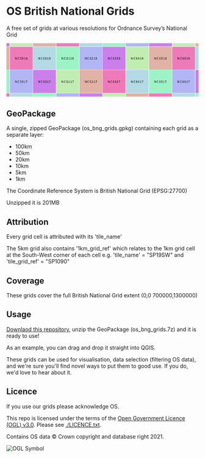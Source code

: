 # OS British National Grids
A free set of grids at various resolutions for Ordnance Survey’s National Grid


![Grids](https://raw.githubusercontent.com/OrdnanceSurvey/OS-British-National-Grids/main/grids.PNG?token=ABO7BDMCWF5XYTRNMQNO2XLADRWT6)

## GeoPackage
A single, zipped GeoPackage (os_bng_grids.gpkg) containing each grid as a separate layer:
- 100km
- 50km
- 20km
- 10km
- 5km
- 1km

The Coordinate Reference System is British National Grid (EPSG:27700)

Unzipped it is 201MB

## Attribution
Every grid cell is attributed with its 'tile_name'

The 5km grid also contains '1km_grid_ref' which relates to the 1km grid cell at the South-West corner of each cell 
e.g. 'tile_name' = "SP19SW" and 'tile_grid_ref' = "SP1090"

## Coverage
These grids cover the full British National Grid extent (0,0 700000,1300000) 

## Usage
[Downlaod this repository](https://github.com/OrdnanceSurvey/OS-British-National-Grids/archive/main.zip), unzip the GeoPackage (os_bng_grids.7z) and it is ready to use!

As an example, you can drag and drop it straight into QGIS.

These grids can be used for visualisation, data selection (filtering OS data), and we're sure you'll find novel ways to put them to good use. If you do, we'd love to hear about it.

## Licence

If you use our grids please acknowledge OS.

This repo is licensed under the terms of the [Open Government Licence (OGL) v3.0](http://www.nationalarchives.gov.uk/doc/open-government-licence/version/3/). Please see [./LICENCE.txt](./LICENCE.txt).

Contains OS data © Crown copyright and database right 2021.

<img src="http://www.nationalarchives.gov.uk/images/infoman/ogl-symbol-41px-retina-black.png"
     alt="OGL Symbol"
     align="left" />
